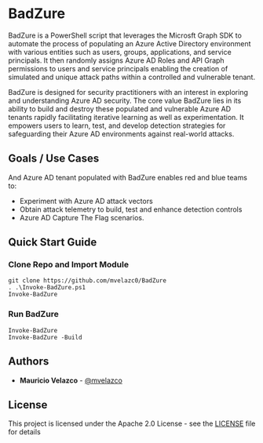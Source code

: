 # BadZure

BadZure is a PowerShell script that leverages the Microsft Graph SDK to automate the process of populating an Azure Active Directory environment with various entities such as users, groups, applications, and service principals. It then randomly assigns Azure AD Roles and API Graph permissions to users and service principals enabling the creation of simulated and unique attack paths within a controlled and vulnerable tenant. 

BadZure is designed for security practitioners with an interest in exploring and understanding Azure AD security. The core value BadZure lies in its ability to build and destroy these populated and vulnerable Azure AD tenants rapidly facilitating iterative learning as well as experimentation. It empowers users to learn, test, and develop detection strategies for safeguarding their Azure AD environments against real-world attacks. 

## Goals / Use Cases

And Azure AD tenant populated with BadZure enables red and blue teams to:

* Experiment with Azure AD attack vectors
* Obtain attack telemetry to build, test and enhance detection controls
* Azure AD Capture The Flag scenarios.

## Quick Start Guide

### Clone Repo and Import Module

````
git clone https://github.com/mvelazc0/BadZure
. .\Invoke-BadZure.ps1
Invoke-BadZure
````
### Run BadZure

````
Invoke-BadZure
Invoke-BadZure -Build
````

## Authors

* **Mauricio Velazco** - [@mvelazco](https://twitter.com/mvelazco)


## License

This project is licensed under the Apache 2.0 License - see the [LICENSE](LICENSE) file for details